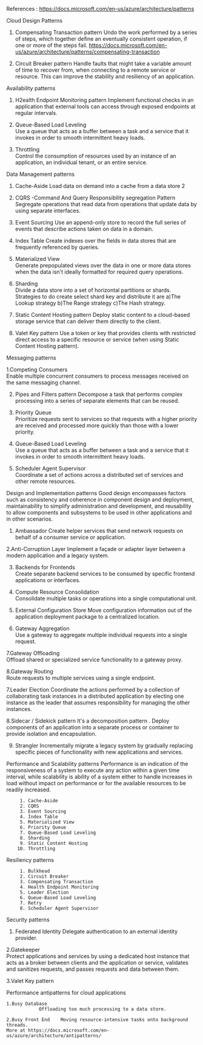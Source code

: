References : 
https://docs.microsoft.com/en-us/azure/architecture/patterns



Cloud Design Patterns
1. Compensating Transaction pattern 
    Undo the work performed by a series of steps, which together define an eventually consistent operation, if one or more of the steps fail.
    https://docs.microsoft.com/en-us/azure/architecture/patterns/compensating-transaction
    

4.  Circuit Breaker pattern
    Handle faults that might take a variable amount of time to recover from, when connecting to a remote service or resource. 
    This can improve the stability and resiliency of an application.

Availability patterns

1. H2ealth Endpoint Monitoring pattern
       Implement functional checks in an application that external tools can access through exposed endpoints at regular intervals.
       
2. Queue-Based Load Leveling	
        Use a queue that acts as a buffer between a task and a service that it invokes in order to smooth intermittent heavy loads.

3. Throttling	
         Control the consumption of resources used by an instance of an application, an individual tenant, or an entire service.



Data Management patterns

1. Cache-Aside	Load data on demand into a cache from a data store 
2
2. CQRS -Command And Query Responsibility segregation Pattern
     Segregate operations that read data from operations that update data by using separate interfaces. 

3. Event Sourcing
     Use an append-only store to record the full series of events that describe actions taken on data in a domain.
     
4. Index Table
      Create indexes over the fields in data stores that are frequently referenced by queries.    

5. Materialized View	
       Generate prepopulated views over the data in one or more data stores when the data isn't ideally formatted for required query operations.

6. Sharding	 
        Divide a data store into a set of horizontal partitions or shards. 
        Strategies to do create select shard key and distribute it are a)The Lookup strategy b)The Range strategy c)The Hash strategy.  
       
7. Static Content Hosting pattern
        Deploy static content to a cloud-based storage service that can deliver them directly to the client.  

8. Valet Key pattern 
        Use a token or key that provides clients with restricted direct access to a specific resource or service (when using Static Content Hosting pattern).
        
 
 Messaging patterns
 
 1.Competing Consumers	
        Enable multiple concurrent consumers to process messages received on the same messaging channel.
 
2.  Pipes and Filters pattern
     Decompose a task that performs complex processing into a series of separate elements that can be reused. 
      
3.  Priority Queue	
     Prioritize requests sent to services so that requests with a higher priority are received and processed more quickly than those with a lower priority.

4. Queue-Based Load Leveling	
     Use a queue that acts as a buffer between a task and a service that it invokes in order to smooth intermittent heavy loads.
     
5. Scheduler Agent Supervisor	
     Coordinate a set of actions across a distributed set of services and other remote resources.     


Design and Implementation patterns
      Good design encompasses factors such as consistency and coherence in component design and deployment, maintainability to simplify
administration and development, and reusability to allow components and subsystems to be used in other applications and in other
scenarios.

1. Ambassador
     Create helper services that send network requests on behalf of a consumer service or application.

2.Anti-Corruption Layer	
      Implement a façade or adapter layer between a modern application and a legacy system.

3. Backends for Frontends	
      Create separate backend services to be consumed by specific frontend applications or interfaces.

4. Compute Resource Consolidation	
       Consolidate multiple tasks or operations into a single computational unit.

5. External Configuration Store	
       Move configuration information out of the application deployment package to a centralized location.

6. Gateway Aggregation	
       Use a gateway to aggregate multiple individual requests into a single request.
      
7.Gateway Offloading	
     Offload shared or specialized service functionality to a gateway proxy.       

8.Gateway Routing	
     Route requests to multiple services using a single endpoint.
        
7.Leader Election
       Coordinate the actions performed by a collection of collaborating task instances in a distributed application by electing one instance as the leader that assumes responsibility for managing the other instances.

8.Sidecar / Sidekick pattern
        It's a decomposition pattern . Deploy components of an application into a separate process or container to provide isolation and encapsulation.
     
9. Strangler	Incrementally migrate a legacy system by gradually replacing specific pieces of functionality with new applications and services.        
        


Performance and Scalability patterns
          Performance is an indication of the responsiveness of a system to execute any action within a given time interval, 
          while scalability is ability of a system either to handle increases in load without impact on performance or for the available resources to be readily increased. 
          
         1. Cache-Aside	 
         2. CQRS	
         3. Event Sourcing	 
         4. Index Table	 
         5. Materialized View	 
         6. Priority Queue	 
         7. Queue-Based Load Leveling	 
         8. Sharding	 
         9. Static Content Hosting	
        10. Throttling

Resiliency patterns

         1. Bulkhead
         2. Circuit Breaker
         3. Compensating Transaction	 
         4. Health Endpoint Monitoring	
         5. Leader Election	 
         6. Queue-Based Load Leveling	 
         7. Retry	 
         8. Scheduler Agent Supervisor	

Security patterns
  1. Federated Identity
            Delegate authentication to an external identity provider.
           
  2.Gatekeeper	
            Protect applications and services by using a dedicated host instance that acts as a broker between clients and the application or service, validates and sanitizes requests, and passes requests and data between them.
  
  3.Valet Key pattern 
  
  
  Performance antipatterns for cloud applications
  
    1.Busy Database	
                Offloading too much processing to a data store.     
  
    2.Busy Front End	Moving resource-intensive tasks onto background threads.
    More at https://docs.microsoft.com/en-us/azure/architecture/antipatterns/ 
  
  
  
  
  
  
  
  
  
